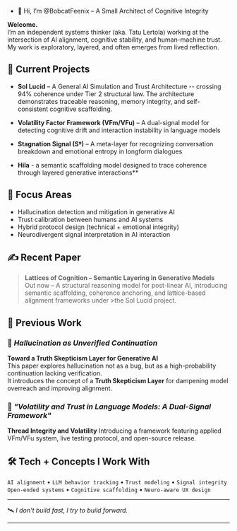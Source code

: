 - 👋 Hi, I’m @BobcatFeenix – A Small Architect of Cognitive Integrity

**Welcome.**  
I’m an independent systems thinker (aka. Tatu Lertola) working at the intersection of AI alignment, cognitive stability, and human-machine trust.  
My work is exploratory, layered, and often emerges from lived reflection.

## 🚧 Current Projects

- **Sol Lucid** – A General AI Simulation and Trust Architecture -- crossing 94% coherence under Tier 2 structural law.
The architecture demonstrates traceable reasoning, memory integrity, and self-consistent cognitive scaffolding.

- **Volatility Factor Framework (VFm/VFu)** – A dual-signal model for detecting cognitive drift and interaction instability in language models  
- **Stagnation Signal (Sᵍ)** – A meta-layer for recognizing conversation breakdown and emotional entropy in longform dialogues
- **Hila** - a semantic scaffolding model designed to trace coherence through layered generative interactions**
  
## 🎯 Focus Areas

- Hallucination detection and mitigation in generative AI  
- Trust calibration between humans and AI systems  
- Hybrid protocol design (technical + emotional integrity)  
- Neurodivergent signal interpretation in AI interaction

## ✍️ Recent Paper 

> **Lattices of Cognition – Semantic Layering in Generative Models**  
> Out now – A structural reasoning model for post-linear AI, introducing semantic scaffolding, coherence anchoring, and lattice-based alignment frameworks under >the Sol Lucid project.

## 📄 Previous Work

### 🔹 *Hallucination as Unverified Continuation*  
**Toward a Truth Skepticism Layer for Generative AI**  
This paper explores hallucination not as a bug, but as a high-probability continuation lacking verification.  
It introduces the concept of a **Truth Skepticism Layer** for dampening model overreach and improving alignment.

### 🔹 *"Volatility and Trust in Language Models: A Dual-Signal Framework"*
**Thread Integrity and Volatility**
Introducing a framework featuring applied VFm/VFu system, live testing protocol, and open-source release.


## 🛠 Tech + Concepts I Work With

`AI alignment` • `LLM behavior tracking` • `Trust modeling` • `Signal integrity`  
`Open-ended systems` • `Cognitive scaffolding` • `Neuro-aware UX design`

---

🛰 *I don't build fast, I try to build forward.*

---
